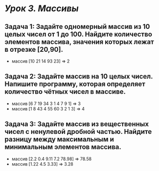 # *Урок 3. Массивы* 
## Задача 1: Задайте одномерный массив из 10 целых чисел от 1 до 100. Найдите количество элементов массива, значения которых лежат в отрезке [20,90].
* массив [10 21 14 93 23] => 2

## Задача 2: Задайте массив на 10 целых чисел. Напишите программу, которая определяет количество чётных чисел в массиве.
* массив [6 7 19 34 3 1 4 7 9 1] => 3
* массив [1 8 43 4 55 60 3 2 1 3] => 4

## Задача 3: Задайте массив из вещественных чисел с ненулевой дробной частью. Найдите разницу между максимальным и минимальным элементов массива.
* массив [2.2 0.4 9.11 7.2 78.98] => 78.58
* массив [1.22 4.5 3.33] => 3.28
